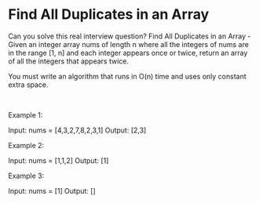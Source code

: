 # Find All Duplicates in an Array

Can you solve this real interview question? Find All Duplicates in an Array - Given an integer array nums of length n where all the integers of nums are in the range [1, n] and each integer appears once or twice, return an array of all the integers that appears twice.

You must write an algorithm that runs in O(n) time and uses only constant extra space.

 

Example 1:

Input: nums = [4,3,2,7,8,2,3,1]
Output: [2,3]


Example 2:

Input: nums = [1,1,2]
Output: [1]


Example 3:

Input: nums = [1]
Output: []